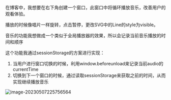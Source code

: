 在博客中，我想要在右下角创建一个窗口，此窗口中将循环播放音乐，改善用户的观看体验。

播放的时候像唱片一样旋转，点击暂停，更改SVG中的Line的style为visible。

音乐的功能我想做成一个类似于全局播放器的效果，所以会记录当前音乐播放的时间和顺序

这个功能我通过sessionStorage的方案进行实现：

1. 当用户进行窗口切换的时候，利用window.beforeunload来记录当前audio的currentTime
2. 切换到下一个窗口的时候，通过读取sessionStorage来获取之前的时间，从而实现继续播放音乐

![image-20230507225756564](.\img\image-20230507225756564.png)